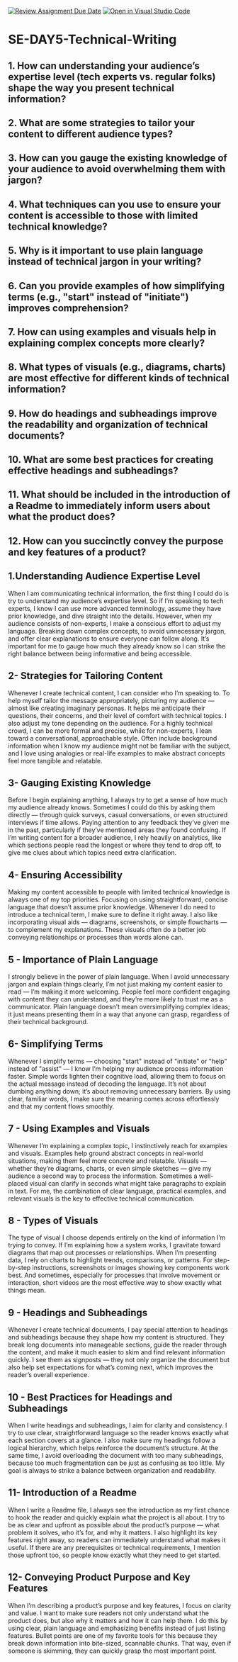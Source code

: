 [![Review Assignment Due Date](https://classroom.github.com/assets/deadline-readme-button-22041afd0340ce965d47ae6ef1cefeee28c7c493a6346c4f15d667ab976d596c.svg)](https://classroom.github.com/a/zsAR-pyY)
[![Open in Visual Studio Code](https://classroom.github.com/assets/open-in-vscode-2e0aaae1b6195c2367325f4f02e2d04e9abb55f0b24a779b69b11b9e10269abc.svg)](https://classroom.github.com/online_ide?assignment_repo_id=18486557&assignment_repo_type=AssignmentRepo)
# SE-DAY5-Technical-Writing
## 1. How can understanding your audience’s expertise level (tech experts vs. regular folks) shape the way you present technical information?
## 2. What are some strategies to tailor your content to different audience types?
## 3. How can you gauge the existing knowledge of your audience to avoid overwhelming them with jargon?
## 4. What techniques can you use to ensure your content is accessible to those with limited technical knowledge?
## 5. Why is it important to use plain language instead of technical jargon in your writing?
## 6. Can you provide examples of how simplifying terms (e.g., "start" instead of "initiate") improves comprehension?
## 7. How can using examples and visuals help in explaining complex concepts more clearly?
## 8. What types of visuals (e.g., diagrams, charts) are most effective for different kinds of technical information?
## 9. How do headings and subheadings improve the readability and organization of technical documents?
## 10. What are some best practices for creating effective headings and subheadings?
## 11. What should be included in the introduction of a Readme to immediately inform users about what the product does?
## 12. How can you succinctly convey the purpose and key features of a product?


##  1.Understanding Audience Expertise Level

When I am communicating  technical information, the first thing I could do  is try to understand my audience’s expertise level. So if I’m speaking to tech experts, I know I can use more advanced terminology, assume they have prior knowledge, and dive straight into the details. However, when my audience consists of non-experts, I make a conscious effort to adjust my language. Breaking down complex concepts, to avoid unnecessary jargon, and offer clear explanations to ensure everyone can follow along. It’s important for me to gauge how much they already know so I can strike the right balance between being informative and being accessible.

## 2- Strategies for Tailoring Content

Whenever I create technical content, I can  consider who I’m speaking to. To help myself tailor the message appropriately,  picturing  my audience — almost like creating imaginary personas. It helps me anticipate their questions, their concerns, and their level of comfort with technical topics. I also adjust my tone depending on the audience. For a highly technical crowd, I can be more formal and precise, while for non-experts, I lean toward a conversational, approachable style. Often include background information when I know my audience might not be familiar with the subject, and I love using analogies or real-life examples to make abstract concepts feel more tangible and relatable.

## 3- Gauging Existing Knowledge

Before I begin explaining anything, I always try to get a sense of how much my audience already knows. Sometimes I could do  this by asking them directly — through quick surveys, casual conversations, or even structured interviews if time allows. Paying attention to any feedback they’ve given me in the past, particularly if they’ve mentioned areas they found confusing. If I’m writing content for a broader audience, I rely heavily on analytics, like which sections people read the longest or where they tend to drop off, to give me clues about which topics need extra clarification.

## 4- Ensuring Accessibility

Making my content accessible to people with limited technical knowledge is always one of my top priorities. Focusing on using straightforward, concise language that doesn’t assume prior knowledge. Whenever I do need to introduce a technical term, I make sure to define it right away. I also like incorporating visual aids — diagrams, screenshots, or simple flowcharts — to complement my explanations. These visuals often do a better job conveying relationships or processes than words alone can.


## 5 - Importance of Plain Language

I strongly believe in the power of plain language. When I avoid unnecessary jargon and explain things clearly, I’m not just making my content easier to read — I’m making it more welcoming. People feel more confident engaging with content they can understand, and they’re more likely to trust me as a communicator. Plain language doesn’t mean oversimplifying complex ideas; it just means presenting them in a way that anyone can grasp, regardless of their technical background.

## 6- Simplifying Terms

Whenever I simplify terms — choosing "start" instead of "initiate" or "help" instead of "assist" — I know I’m helping my audience process information faster. Simple words lighten their cognitive load, allowing them to focus on the actual message instead of decoding the language. It’s not about dumbing anything down; it’s about removing unnecessary barriers. By using clear, familiar words, I make sure the meaning comes across effortlessly and that my content flows smoothly.

## 7 - Using Examples and Visuals

Whenever I’m explaining a complex topic, I instinctively reach for examples and visuals. Examples help ground abstract concepts in real-world situations, making them feel more concrete and relatable. Visuals — whether they’re diagrams, charts, or even simple sketches — give my audience a second way to process the information. Sometimes a well-placed visual can clarify in seconds what might take paragraphs to explain in text. For me, the combination of clear language, practical examples, and relevant visuals is the key to effective technical communication.

## 8 - Types of Visuals

The type of visual I choose depends entirely on the kind of information I’m trying to convey. If I’m explaining how a system works, I gravitate toward diagrams that map out processes or relationships. When I’m presenting data, I rely on charts to highlight trends, comparisons, or patterns. For step-by-step instructions, screenshots or images showing key components work best. And sometimes, especially for processes that involve movement or interaction, short videos are the most effective way to show exactly what things  mean.

## 9 - Headings and Subheadings

Whenever I create technical documents, I pay special attention to headings and subheadings because they shape how my content is structured. They break long documents into manageable sections, guide the reader through the content, and make it much easier to skim and find relevant information quickly. I see them as signposts — they not only organize the document but also help set expectations for what’s coming next, which improves the reader’s overall experience.


## 10 - Best Practices for Headings and Subheadings

When I write headings and subheadings, I  aim for clarity and consistency. I try to use clear, straightforward language so the reader knows exactly what each section covers at a glance. I also make sure my headings follow a logical hierarchy, which helps reinforce the document’s structure. At the same time, I avoid overloading the document with too many subheadings, because too much fragmentation can be just as confusing as too little. My goal is always to strike a balance between organization and readability.

## 11- Introduction of a Readme

When I write a Readme file, I always see the introduction as my first chance to hook the reader and quickly explain what the project is all about. I try to be as clear and upfront as possible about the product’s purpose — what problem it solves, who it’s for, and why it matters. I also highlight its key features right away, so readers can immediately understand what makes it useful. If there are any prerequisites or technical requirements, I mention those upfront too, so people know exactly what they need to get started.

## 12- Conveying Product Purpose and Key Features

When I’m describing a product’s purpose and key features, I focus on clarity and value. I want to make sure readers not only understand what the product does, but also why it matters and how it can help them. I do this by using clear, plain language and emphasizing benefits instead of just listing features. Bullet points are one of my favorite tools for this because they break down information into bite-sized, scannable chunks. That way, even if someone is skimming, they can quickly grasp the most important point. 
